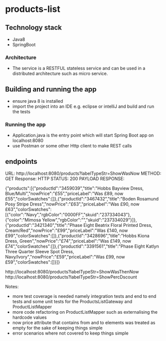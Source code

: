 # products-list

## Technology stack
- Java8
- SpringBoot

### Architecture
- The service is a RESTFUL stateless service and can be used in a distributed architecture such as micro service.

## Building and running the app
- ensure java 8 is installed
- import the project into an IDE e.g. eclipse or intelliJ and build and run the tests

### Running the app
- Application.java is the entry point which will start Spring Boot app on localhost:8080
- use Postman or some other Http client to make REST calls

## endpoints

  URL: http://localhost:8080/products?labelTypeStr=ShowWasNow
  METHOD: GET
  Response: HTTP STATUS: 200
  PAYLOAD RESPONSE:

  {"products":[{"productId":"3459039","title":"Hobbs Bayview Dress, Blue/Multi","nowPrice":"£55","priceLabel":"Was £89, now £55","colorSwatches":[]},{"productId":"3467432","title":"Boden Rosamund Posy Stripe Dress","nowPrice":"£63","priceLabel":"Was £90, now £63","colorSwatches":[{"color":"Navy","rgbColor":"0000FF","skuid":"237334043"},{"color":"Mimosa Yellow","rgbColor":"","skuid":"237334029"}]},{"productId":"3421340","title":"Phase Eight Beatrix Floral Printed Dress, Cream/Red","nowPrice":"£99","priceLabel":"Was £140, now £99","colorSwatches":[]},{"productId":"3428696","title":"Hobbs Kiona Dress, Green","nowPrice":"£74","priceLabel":"Was £149, now £74","colorSwatches":[]},{"productId":"3391561","title":"Phase Eight Katlyn Three Quarter Sleeve Spot Dress, Navy/Ivory","nowPrice":"£59","priceLabel":"Was £99, now £59","colorSwatches":[]}]}


http://localhost:8080/products?labelTypeStr=ShowWasThenNow
http://localhost:8080/products?labelTypeStr=ShowPercDscount


Notes:
  - more test coverage is needed namely integration tests and end to end tests and some unit tests for the ProductsListGateway and ProductListMapper
  - more code refactoring on ProductListMapper such as externalising the hardcode values
  - now price attribute that contains from and to elements was treated as empty for the sake of keeping things simple
  - error scenarios where not covered to keep things simple

